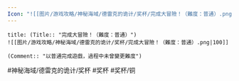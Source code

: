 ```yaml
---
Icon: "![[图片/游戏攻略/神秘海域/德雷克的诡计/奖杯/完成大冒險！（難度：普通）.png|30]]"
---
```

```ad-common-bronze-trophy
title: (Title:: "完成大冒險！（難度：普通）")
![[图片/游戏攻略/神秘海域/德雷克的诡计/奖杯/完成大冒險！（難度：普通）.png|100]]

(Comment:: "以普通完成遊戲，過程中未曾變更難度")
```

#神秘海域/德雷克的诡计/奖杯 #奖杯 #奖杯/铜
